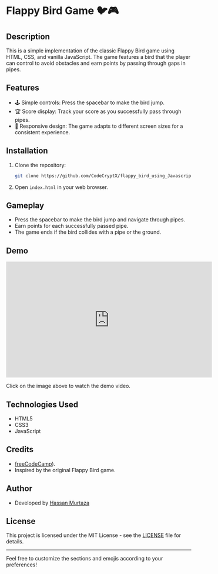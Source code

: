 # Flappy Bird Game 🐦🎮

## Description
This is a simple implementation of the classic Flappy Bird game using HTML, CSS, and vanilla JavaScript. The game features a bird that the player can control to avoid obstacles and earn points by passing through gaps in pipes.

## Features
- 🕹️ Simple controls: Press the spacebar to make the bird jump.
- 🏆 Score display: Track your score as you successfully pass through pipes.
- 🌟 Responsive design: The game adapts to different screen sizes for a consistent experience.

## Installation
1. Clone the repository:
   ```bash
   git clone https://github.com/CodeCryptX/flappy_bird_using_Javascript.git
   ```
2. Open `index.html` in your web browser.

## Gameplay
- Press the spacebar to make the bird jump and navigate through pipes.
- Earn points for each successfully passed pipe.
- The game ends if the bird collides with a pipe or the ground.

## Demo
<iframe width="560" height="315" src="https://www.youtube.com/embed/cLYE2qNnk-w?autoplay=1&loop=1&playlist=cLYE2qNnk-w" frameborder="0" allowfullscreen></iframe>

Click on the image above to watch the demo video.
## Technologies Used
- HTML5
- CSS3
- JavaScript

## Credits
- [freeCodeCamp](https://www.freecodecamp.org/)).
- Inspired by the original Flappy Bird game.

## Author
- Developed by [Hassan Murtaza](https://github.com/CodeCryptX)

## License
This project is licensed under the MIT License - see the [LICENSE](LICENSE) file for details.

---

Feel free to customize the sections and emojis according to your preferences!

